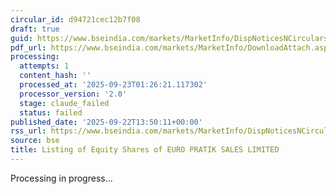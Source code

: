 ```yaml
---
circular_id: d94721cec12b7f08
draft: true
guid: https://www.bseindia.com/markets/MarketInfo/DispNoticesNCirculars.aspx?Noticeid={D2836E04-6E05-4776-8F10-84E10ADF255C}&noticeno=20250922-50&dt=09/22/2025&icount=50&totcount=58&flag=0
pdf_url: https://www.bseindia.com/markets/MarketInfo/DownloadAttach.aspx?id=20250922-50&attachedId=e524369e-9f40-40cb-9e25-65520a462be1
processing:
  attempts: 1
  content_hash: ''
  processed_at: '2025-09-23T01:26:21.117302'
  processor_version: '2.0'
  stage: claude_failed
  status: failed
published_date: '2025-09-22T13:50:11+00:00'
rss_url: https://www.bseindia.com/markets/MarketInfo/DispNoticesNCirculars.aspx?Noticeid={D2836E04-6E05-4776-8F10-84E10ADF255C}&noticeno=20250922-50&dt=09/22/2025&icount=50&totcount=58&flag=0
source: bse
title: Listing of Equity Shares of EURO PRATIK SALES LIMITED
---
```


Processing in progress...